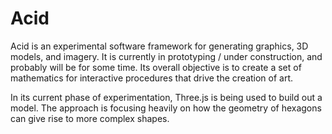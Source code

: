 # Acid
Acid is an experimental software framework for generating graphics, 3D models, and imagery. It is currently in prototyping / under construction, and probably will be for some time. Its overall objective is to create a set of mathematics for interactive procedures that drive the creation of art.

In its current phase of experimentation, Three.js is being used to build out a model. The approach is focusing heavily on how the geometry of hexagons can give rise to more complex shapes.
